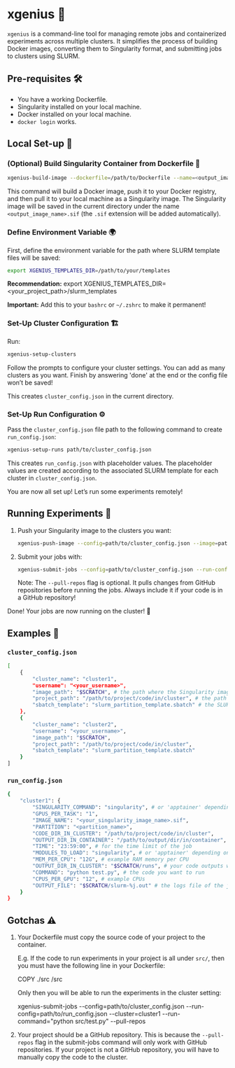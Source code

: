 # xgenius 🚀

`xgenius` is a command-line tool for managing remote jobs and containerized experiments across multiple clusters. It simplifies the process of building Docker images, converting them to Singularity format, and submitting jobs to clusters using SLURM.

## Pre-requisites 🛠️

- You have a working Dockerfile.
- Singularity installed on your local machine.
- Docker installed on your local machine.
- `docker login` works.

## Local Set-up 🧩

### (Optional) Build Singularity Container from Dockerfile 🐳

```bash
xgenius-build-image --dockerfile=/path/to/Dockerfile --name=<output_image_name> --tag=<tag> --registry=<your_docker_username>
```

This command will build a Docker image, push it to your Docker registry, and then pull it to your local machine as a Singularity image. The Singularity image will be saved in the current directory under the name `<output_image_name>.sif` (the `.sif` extension will be added automatically).

### Define Environment Variable 🌍

First, define the environment variable for the path where SLURM template files will be saved:

```bash
export XGENIUS_TEMPLATES_DIR=/path/to/your/templates
```

**Recommendation:** export XGENIUS_TEMPLATES_DIR=<your_project_path>/slurm_templates

**Important:** Add this to your `bashrc` or `~/.zshrc` to make it permanent!

### Set-Up Cluster Configuration 🏗️

Run:

```bash
xgenius-setup-clusters
```

Follow the prompts to configure your cluster settings. You can add as many clusters as you want. Finish by answering 'done' at the end or the config file won’t be saved!

This creates `cluster_config.json` in the current directory.

### Set-Up Run Configuration ⚙️

Pass the `cluster_config.json` file path to the following command to create `run_config.json`:

```bash
xgenius-setup-runs path/to/cluster_config.json
```

This creates `run_config.json` with placeholder values. The placeholder values are created according to the associated SLURM template for each cluster in `cluster_config.json`.

You are now all set up! Let’s run some experiments remotely!

## Running Experiments 🧪

1. Push your Singularity image to the clusters you want:
    ```bash
    xgenius-push-image --config=path/to/cluster_config.json --image=path/to/singularity_image.sif --clusters=cluster1,cluster2,cluster3
    ```

2. Submit your jobs with:
    ```bash
    xgenius-submit-jobs --config=path/to/cluster_config.json --run-config=path/to/run_config.json --cluster=cluster1 --run-command="python test.py" --pull-repos
    ```

    Note: The `--pull-repos` flag is optional. It pulls changes from GitHub repositories before running the jobs. Always include it if your code is in a GitHub repository!

Done! Your jobs are now running on the cluster! 🎉

## Examples 📝

### `cluster_config.json`

```bash
[
    {
        "cluster_name": "cluster1",
        "username": "<your_username>",
        "image_path": "$SCRATCH", # the path where the Singularity image will be saved in the cluster
        "project_path": "/path/to/project/code/in/cluster", # the path where your code is in the cluster. same as CODE_DIR_IN_CLUSTER in run_config.json
        "sbatch_template": "slurm_partition_template.sbatch" # the SLURM template file to use for this cluster. see the templates in the XGENIUS_TEMPLATES_DIR directory
    },
    {
        "cluster_name": "cluster2",
        "username": "<your_username>",
        "image_path": "$SCRATCH", 
        "project_path": "/path/to/project/code/in/cluster", 
        "sbatch_template": "slurm_partition_template.sbatch" 
    }
]
```

### `run_config.json`
```bash
{
    "cluster1": {
        "SINGULARITY_COMMAND": "singularity", # or 'apptainer' depending on the cluster
        "GPUS_PER_TASK": "1",
        "IMAGE_NAME": "<your_singularity_image_name>.sif",
        "PARTITION": "<partition_name>",
        "CODE_DIR_IN_CLUSTER": "/path/to/project/code/in/cluster",
        "OUTPUT_DIR_IN_CONTAINER": "/path/to/output/dir/in/container", # set this to the directory where your code writes output
        "TIME": "23:59:00", # for the time limit of the job
        "MODULES_TO_LOAD": "singularity", # or 'apptainer' depending on the cluster + any other modules
        "MEM_PER_CPU": "12G", # example RAM memory per CPU
        "OUTPUT_DIR_IN_CLUSTER": "$SCRATCH/runs", # your code outputs will be saved here. OUTPUT_DIR_IN_CLUSTER is binded to OUTPUT_DIR_IN_CONTAINER (see the slurm templates)
        "COMMAND": "python test.py", # the code you want to run
        "CPUS_PER_GPU": "12", # example CPUs
        "OUTPUT_FILE": "$SCRATCH/slurm-%j.out" # the logs file of the job
    }
}
```
## Gotchas ⚠️

1. Your Dockerfile must copy the source code of your project to the container. 

    E.g. If the code to run experiments in your project is all under `src/`, then you must have the following line in your Dockerfile:

    COPY ./src /src

    Only then you will be able to run the experiments in the cluster setting:

    xgenius-submit-jobs --config=path/to/cluster_config.json --run-config=path/to/run_config.json --cluster=cluster1 --run-command="python src/test.py" --pull-repos

2. Your project should be a GitHub repository. This is because the `--pull-repos` flag in the submit-jobs command will only work with GitHub repositories. If your project is not a GitHub repository, you will have to manually copy the code to the cluster.